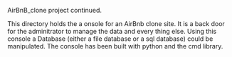  AirBnB_clone project continued.

This directory holds the a onsole for an AirBnb clone site.
It is a back door for the adminitrator to manage the data and
every thing else. Using this console a Database (either a file
database or a sql database) could be manipulated. The console
has been built with python and the cmd library.
